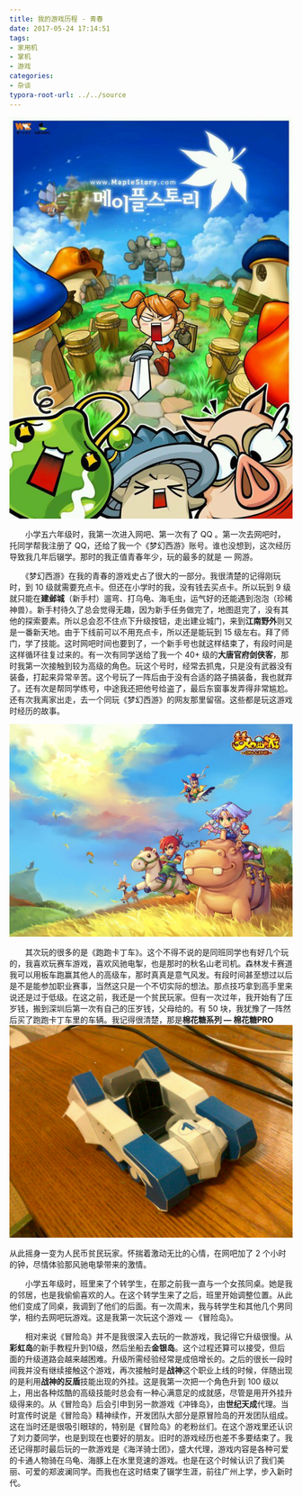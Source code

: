 ```yaml
---
title: 我的游戏历程 - 青春
date: 2017-05-24 17:14:51
tags:
- 家用机
- 掌机
- 游戏
categories:
- 杂谈
typora-root-url: ../../source
---
```


![mxd](/images/my-game-experience-1/mxd.jpg)

<!-- more -->

　　小学五六年级时，我第一次进入网吧、第一次有了 QQ 。第一次去网吧时，托同学帮我注册了 QQ，还给了我一个《梦幻西游》账号。谁也没想到，这次经历导致我几年后辍学。那时的我正值青春年少，玩的最多的就是 — 网游。

　　《梦幻西游》在我的青春的游戏史占了很大的一部分。我很清楚的记得刚玩时，到 10 级就需要充点卡。但还在小学时的我，没有钱去买点卡。所以玩到 9 级就只能在**建邺城**（新手村）遛弯、打乌龟、海毛虫，运气好的还能遇到泡泡（珍稀神兽）。新手村待久了总会觉得无趣，因为新手任务做完了，地图逛完了，没有其他的探索要素。所以总会忍不住点下升级按钮，走出建业城门，来到**江南野外**则又是一番新天地。由于下线前可以不用充点卡，所以还是能玩到 15 级左右。拜了师门，学了技能。这时网吧时间也要到了，一个新手号也就这样结束了，有段时间是这样循环往复过来的。有一次有同学送给了我一个 40+ 级的**大唐官府剑侠客**，那时我第一次接触到较为高级的角色。玩这个号时，经常去抓鬼，只是没有武器没有装备，打起来异常辛苦。这个号玩了一阵后由于没有合适的路子搞装备，我也就弃了。还有次是帮同学练号，中途我还把他号给盗了，最后东窗事发弄得非常尴尬。还有次我离家出走，去一个同玩《梦幻西游》的网友那里留宿。这些都是玩这游戏时经历的故事。

![mhxy](/images/my-game-experience-1/mhxy.jpeg)

　　其次玩的很多的是《跑跑卡丁车》。这个不得不说的是同班同学也有好几个玩的，我喜欢玩赛车游戏，喜欢风驰电掣，也是那时的秋名山老司机。森林发卡赛道我可以用板车跑赢其他人的高级车，那时真真是意气风发。有段时间甚至想过以后是不是能参加职业赛事，当然这只是一个不切实际的想法。那点技巧拿到高手里来说还是过于低级。在这之前，我还是一个贫民玩家。但有一次过年，我开始有了压岁钱，搬到深圳后第一次有自己的压岁钱，父母给的。有 50 块，我犹豫了一阵然后买了跑跑卡丁车里的车辆。我记得很清楚，那是**棉花糖系列 — 棉花糖PRO**![ppldc-mht](/images/my-game-experience-1/ppldc-mht.jpg)

从此摇身一变为人民币贫民玩家。怀揣着激动无比的心情，在网吧加了 2 个小时的钟，尽情体验那风驰电挚带来的激情。

　　小学五年级时，班里来了个转学生，在那之前我一直与一个女孩同桌。她是我的邻居，也是我偷偷喜欢的人。在这个转学生来了之后，班里开始调整位置。从此他们变成了同桌，我调到了他们的后面。有一次周末，我与转学生和其他几个男同学，相约去网吧玩游戏。这是我第一次玩这个游戏 — 《冒险岛》。

　　相对来说《冒险岛》并不是我很深入去玩的一款游戏，我记得它升级很慢。从**彩虹岛**的新手教程升到10级，然后坐船去**金银岛**。这个过程还算可以接受，但后面的升级道路会越来越困难。升级所需经验经常是成倍增长的。之后的很长一段时间我并没有继续接触这个游戏，再次接触时是**战神**这个职业上线的时候，伴随出现的是利用**战神的反盾**技能出现的外挂。这是我第一次把一个角色升到 100 级以上，用出各种炫酷的高级技能时总会有一种心满意足的成就感，尽管是用开外挂升级得来的。从《冒险岛》后会引申到另一款游戏《冲锋岛》，由**世纪天成**代理。当时宣传时说是《冒险岛》精神续作，开发团队大部分是原冒险岛的开发团队组成。这在当时还是很吸引眼球的，特别是《冒险岛》的老粉丝们。在这个游戏里还认识了刘力菱同学，也是到现在也要好的朋友。旧时的游戏经历也差不多要结束了。我还记得那时最后玩的一款游戏是《海洋骑士团》，盛大代理，游戏内容是各种可爱的卡通人物骑在乌龟、海豚上在水里竞速的游戏。也是在这个时候认识了我们美丽、可爱的郑波澜同学。而我也在这时结束了辍学生涯，前往广州上学，步入新时代。